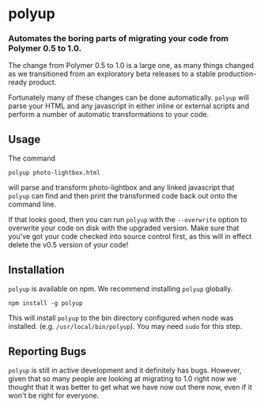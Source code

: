# polyup

### Automates the boring parts of migrating your code from Polymer 0.5 to 1.0.

The change from Polymer 0.5 to 1.0 is a large one, as many things changed as we
transitioned from an exploratory beta releases to a stable production-ready
product.

Fortunately many of these changes can be done automatically. `polyup` will
parse your HTML and any javascript in either inline or external scripts and
perform a number of automatic transformations to your code.

## Usage

The command

    polyup photo-lightbox.html

will parse and transform photo-lightbox and any linked javascript that `polyup`
can find and then print the transformed code back out onto the command line.

If that looks good, then you can run `polyup` with the `--overwrite` option to
overwrite your code on disk with the upgraded version. Make sure that you've
got your code checked into source control first, as this will in effect delete
the v0.5 version of your code!

## Installation

`polyup` is available on npm. We recommend installing `polyup` globally.

    npm install -g polyup

This will install `polyup` to the bin directory configured when node was
installed. (e.g. `/usr/local/bin/polyup`).  You may need `sudo`
for this step.

## Reporting Bugs

`polyup` is still in active development and it definitely has bugs. However,
given that so many people are looking at migrating to 1.0 right now we thought
that it was better to get what we have now out there now, even if it won't be
right for everyone.
